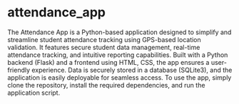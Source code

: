# attendance_app #
The Attendance App is a Python-based application designed to simplify and streamline student attendance tracking using GPS-based location validation. It features secure student data management, real-time attendance tracking, and intuitive reporting capabilities. Built with a Python backend (Flask) and a frontend using HTML, CSS, the app ensures a user-friendly experience. Data is securely stored in a database (SQLite3), and the application is easily deployable for seamless access. To use the app, simply clone the repository, install the required dependencies, and run the application script.






